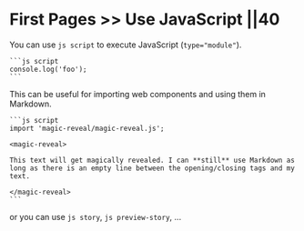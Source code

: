 # First Pages >> Use JavaScript ||40

You can use `js script` to execute JavaScript (`type="module"`).

````
```js script
console.log('foo');
```
````

This can be useful for importing web components and using them in Markdown.

````
```js script
import 'magic-reveal/magic-reveal.js';

<magic-reveal>

This text will get magically revealed. I can **still** use Markdown as long as there is an empty line between the opening/closing tags and my text.

</magic-reveal>
```
````

or you can use `js story`, `js preview-story`, ...
